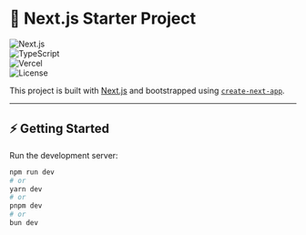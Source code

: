 # 🚀 Next.js Starter Project  

![Next.js](https://img.shields.io/badge/Next.js-14-black?style=for-the-badge&logo=next.js)  
![TypeScript](https://img.shields.io/badge/TypeScript-blue?style=for-the-badge&logo=typescript)  
![Vercel](https://img.shields.io/badge/Deploy-Vercel-black?style=for-the-badge&logo=vercel)  
![License](https://img.shields.io/badge/License-MIT-green?style=for-the-badge)  

This project is built with [Next.js](https://nextjs.org) and bootstrapped using [`create-next-app`](https://nextjs.org/docs/app/api-reference/cli/create-next-app).  

---

## ⚡ Getting Started  

Run the development server:  

```bash
npm run dev
# or
yarn dev
# or
pnpm dev
# or
bun dev
